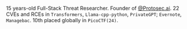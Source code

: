 15 years-old Full-Stack Threat Researcher. Founder of [@Protosec.ai](https://protosec.ai). 22 CVEs and RCEs in `Transformers`, `Llama-cpp-python`, `PrivateGPT`; `Evernote`, `Managebac`. 10th placed globally in `PicoCTF(24)`.
